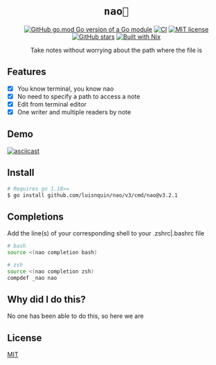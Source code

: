 
<h1 align="center"><code>nao🍵</code></h1>

<div align="center">

[![GitHub go.mod Go version of a Go module](https://img.shields.io/github/go-mod/go-version/luisnquin/nao)](https://github.com/luisnquin/nao)
[![CI](https://github.com/luisnquin/nao/actions/workflows/go.yml/badge.svg)](https://github.com/luisnquin/nao/actions/workflows/go.yml)
[![MIT license](https://img.shields.io/badge/License-MIT-blue.svg)](https://lbesson.mit-license.org/)
[![GitHub stars](https://img.shields.io/github/stars/luisnquin/nao.svg?style=social&label=Star&maxAge=2592000)](https://github.com/luisnquin/nao)
[![Built with Nix](https://img.shields.io/static/v1?logo=nixos&logoColor=white&label=&message=Built%20with%20Nix&color=41439a)](https://github.com/luisnquin/nao)

<p>Take notes without worrying about the path where the file is</p>
</div>

## Features

- [x] You know terminal, you know nao
- [x] No need to specify a path to access a note
- [x] Edit from terminal editor
- [x] One writer and multiple readers by note

## Demo

[![asciicast](https://asciinema.org/a/9DETM5MtJaA9d0emviPvz1n0s.svg)](https://asciinema.org/a/9DETM5MtJaA9d0emviPvz1n0s)

## Install

```bash
# Requires go 1.18>=
$ go install github.com/luisnquin/nao/v3/cmd/nao@v3.2.1
```

## Completions

Add the line(s) of your corresponding shell to your .zshrc|.bashrc file

```bash
# bash
source <(nao completion bash)

# zsh
source <(nao completion zsh)
compdef _nao nao
```

## Why did I do this?

No one has been able to do this, so here we are

## License

[MIT](https://raw.githubusercontent.com/luisnquin/nao/main/LICENSE)
